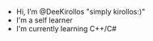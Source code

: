 - Hi, I’m @DeeKirollos "simply kirollos:)"
- I'm a self learner
- I'm currently learning C++/C#

<!---
DeeKirollos/DeeKirollos is a ✨ special ✨ repository because its `README.md` (this file) appears on your GitHub profile.
You can click the Preview link to take a look at your changes.
--->
